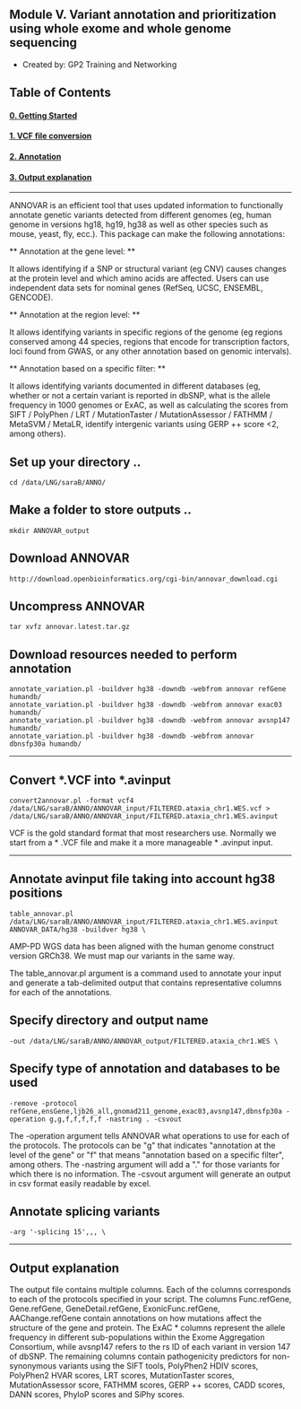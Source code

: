 ## Module V. Variant annotation and prioritization using whole exome and whole genome sequencing
	
* Created by: GP2 Training and Networking

## Table of Contents

#### [0. Getting Started](#0)

#### [1. VCF file conversion](#1)

#### [2. Annotation](#2)

#### [3. Output explanation](#3)

---
<a id="0"></a>

ANNOVAR is an efficient tool that uses updated information to functionally annotate genetic variants detected from different genomes (eg, human genome in versions hg18, hg19, hg38 as well as other species such as mouse, yeast, fly, ecc.).
This package can make the following annotations:

** Annotation at the gene level: **

It allows identifying if a SNP or structural variant (eg CNV) causes changes at the protein level and which amino acids are affected. Users can use independent data sets for nominal genes (RefSeq, UCSC, ENSEMBL, GENCODE).

** Annotation at the region level: **

It allows identifying variants in specific regions of the genome (eg regions conserved among 44 species, regions that encode for transcription factors, loci found from GWAS, or any other annotation based on genomic intervals).

** Annotation based on a specific filter: **

It allows identifying variants documented in different databases (eg, whether or not a certain variant is reported in dbSNP, what is the allele frequency in 1000 genomes or ExAC, as well as calculating the scores from SIFT / PolyPhen / LRT / MutationTaster / MutationAssessor / FATHMM / MetaSVM / MetaLR, identify intergenic variants using GERP ++ score <2, among others).

## Set up your directory ..

```
cd /data/LNG/saraB/ANNO/
```
## Make a folder to store outputs ..

```
mkdir ANNOVAR_output
```
## Download ANNOVAR

```
http://download.openbioinformatics.org/cgi-bin/annovar_download.cgi
```

## Uncompress ANNOVAR
```
tar xvfz annovar.latest.tar.gz
```

## Download resources needed to perform annotation
```
annotate_variation.pl -buildver hg38 -downdb -webfrom annovar refGene humandb/
annotate_variation.pl -buildver hg38 -downdb -webfrom annovar exac03 humandb/ 
annotate_variation.pl -buildver hg38 -downdb -webfrom annovar avsnp147 humandb/ 
annotate_variation.pl -buildver hg38 -downdb -webfrom annovar dbnsfp30a humandb/
```
---
<a id="1"></a>

## Convert *.VCF into *.avinput
```
convert2annovar.pl -format vcf4 /data/LNG/saraB/ANNO/ANNOVAR_input/FILTERED.ataxia_chr1.WES.vcf > /data/LNG/saraB/ANNO/ANNOVAR_input/FILTERED.ataxia_chr1.WES.avinput
```
VCF is the gold standard format that most researchers use. Normally we start from a * .VCF file and make it a more manageable * .avinput input.

---
<a id="2"></a>

## Annotate avinput file taking into account hg38 positions
```
table_annovar.pl /data/LNG/saraB/ANNO/ANNOVAR_input/FILTERED.ataxia_chr1.WES.avinput ANNOVAR_DATA/hg38 -buildver hg38 \
```
AMP-PD WGS data has been aligned with the human genome construct version GRCh38. We must map our variants in the same way.

The table_annovar.pl argument is a command used to annotate your input and generate a tab-delimited output that contains representative columns for each of the annotations.

## Specify directory and output name
```
-out /data/LNG/saraB/ANNO/ANNOVAR_output/FILTERED.ataxia_chr1.WES \
```
## Specify type of annotation and databases to be used
```
-remove -protocol refGene,ensGene,ljb26_all,gnomad211_genome,exac03,avsnp147,dbnsfp30a -operation g,g,f,f,f,f,f -nastring . -csvout
```

The -operation argument tells ANNOVAR what operations to use for each of the protocols.
The protocols can be "g" that indicates "annotation at the level of the gene" or "f" that means "annotation based on a specific filter", among others.
The -nastring argument will add a "." for those variants for which there is no information.
The -csvout argument will generate an output in csv format easily readable by excel.

## Annotate splicing variants
```
-arg '-splicing 15',,, \
```
---
<a id="3"></a>

## Output explanation
The output file contains multiple columns.
Each of the columns corresponds to each of the protocols specified in your script.
The columns Func.refGene, Gene.refGene, GeneDetail.refGene, ExonicFunc.refGene, AAChange.refGene contain annotations on how mutations affect the structure of the gene and protein.
The ExAC * columns represent the allele frequency in different sub-populations within the Exome Aggregation Consortium, while avsnp147 refers to the rs ID of each variant in version 147 of dbSNP.
The remaining columns contain pathogenicity predictors for non-synonymous variants using the SIFT tools, PolyPhen2 HDIV scores, PolyPhen2 HVAR scores, LRT scores, MutationTaster scores, MutationAssessor score, FATHMM scores, GERP ++ scores, CADD scores, DANN scores, PhyloP scores and SiPhy scores.
